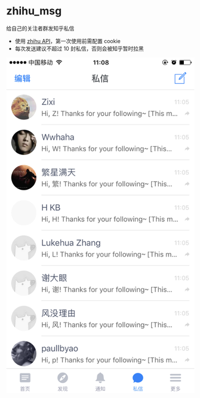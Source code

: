 # zhihu_msg

给自己的关注者群发知乎私信

* 使用 [zhihu API](https://github.com/syaning/zhihuapi-py)，第一次使用前需配置 cookie
* 每次发送建议不超过 10 封私信，否则会被知乎暂时拉黑

![screenshot](zhihu_msg/zhihu_msg.PNG)